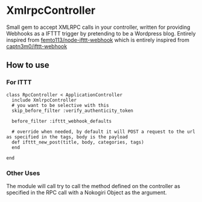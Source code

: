 # XmlrpcController

Small gem to accept XMLRPC calls in your controller, written for providing Webhooks as a IFTTT trigger by pretending to be a Wordpress blog. Entirely inspired from [femto113/node-ifttt-webhook](https://github.com/femto113/node-ifttt-webhook) which is entirely inspired from [captn3m0/ifttt-webhook](https://github.com/captn3m0/ifttt-webhook)

## How to use

### For ITTT

````
class RpcController < ApplicationController
  include XmlrpcController
  # you want to be selective with this
  skip_before_filter :verify_authenticity_token
  
  before_filter :ifttt_webhook_defaults

  # override when needed, by default it will POST a request to the url as specified in the tags, body is the payload
  def ifttt_new_post(title, body, categories, tags)
  end
  
end

````

### Other Uses

The module will call try to call the method defined on the controller as specified in the RPC call with a Nokogiri Object as the argument.